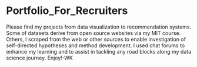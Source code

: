 # Portfolio_For_Recruiters
Please find my projects from data visualization to recommendation systems. Some of datasets derive from open source websites via my MIT course. Others, I scraped from the web or other sources to enable investigation of self-directed hypotheses and method development. I used chat forums to enhance my learning and to assist in tackling any road blocks along my data science journey. Enjoy!-WK
